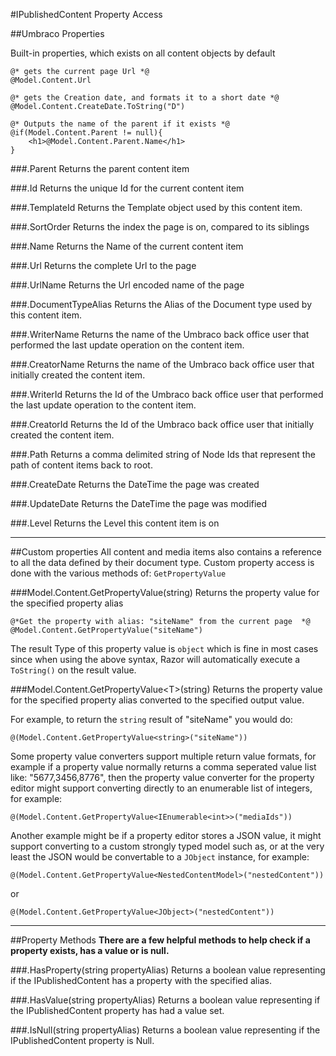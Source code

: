 #IPublishedContent Property Access

##Umbraco Properties

Built-in properties, which exists on all content objects by default

	@* gets the current page Url *@
	@Model.Content.Url
	
	@* gets the Creation date, and formats it to a short date *@
	@Model.Content.CreateDate.ToString("D")
	
	@* Outputs the name of the parent if it exists *@
	@if(Model.Content.Parent != null){
		<h1>@Model.Content.Parent.Name</h1>
	}

###.Parent
Returns the parent content item

###.Id
Returns the unique Id for the current content item

###.TemplateId
Returns the Template object used by this content item.

###.SortOrder
Returns the index the page is on, compared to its siblings

###.Name
Returns the Name of the current content item

###.Url
Returns the complete Url to the page

###.UrlName
Returns the Url encoded name of the page

###.DocumentTypeAlias
Returns the Alias of the Document type used by this content item.

###.WriterName
Returns the name of the Umbraco back office user that performed the last update operation on the content item.

###.CreatorName
Returns the name of the Umbraco back office user that initially created the content item.

###.WriterId
Returns the Id of the Umbraco back office user that performed the last update operation to the content item.

###.CreatorId
Returns the Id of the Umbraco back office user that initially created the content item.

###.Path
Returns a comma delimited string of Node Ids that represent the path of content items back to root.

###.CreateDate
Returns the DateTime the page was created

###.UpdateDate
Returns the DateTime the page was modified

###.Level
Returns the Level this content item is on

-----

##Custom properties
All content and media items also contains a reference to all the data defined by their document type. 
Custom property access is done with the various methods of: `GetPropertyValue`
	
###Model.Content.GetPropertyValue(string)
Returns the property value for the specified property alias 

	@*Get the property with alias: "siteName" from the current page  *@
	@Model.Content.GetPropertyValue("siteName")
	
The result Type of this property value is `object` which is fine in most cases since when using
the above syntax, Razor will automatically execute a `ToString()` on the result value.
	
###Model.Content.GetPropertyValue&lt;T&gt;(string)
Returns the property value for the specified property alias converted to the specified output value. 

For example, to return the `string` result of "siteName" you would do:

 	@(Model.Content.GetPropertyValue<string>("siteName"))
		 
 Some property value converters support multiple return value formats, for example if a property value
 normally returns a comma seperated value list like: "5677,3456,8776", then the property value
 converter for the property editor might support converting directly to an enumerable list of integers, for example:
 
 	@(Model.Content.GetPropertyValue<IEnumerable<int>>("mediaIds"))

Another example might be if a property editor stores a JSON value, it might support converting to a custom 
strongly typed model such as, or at the very least the JSON would be convertable to a `JObject` instance, for example:

 	@(Model.Content.GetPropertyValue<NestedContentModel>("nestedContent"))
	 
 or
 
 	@(Model.Content.GetPropertyValue<JObject>("nestedContent"))

---

##Property Methods
**There are a few helpful methods to help check if a property exists, has a value or is null.**

###.HasProperty(string propertyAlias)
Returns a boolean value representing if the IPublishedContent has a property with the specified alias.

###.HasValue(string propertyAlias)
Returns a boolean value representing if the IPublishedContent property has had a value set.

###.IsNull(string propertyAlias)
Returns a boolean value representing if the IPublishedContent property is Null.